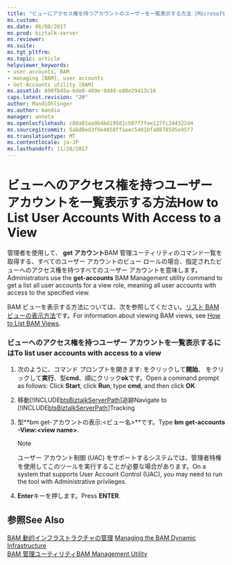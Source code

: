 ```yaml
---
title: "ビューにアクセス権を持つアカウントのユーザーを一覧表示する方法 |Microsoft ドキュメント"
ms.custom: 
ms.date: 06/08/2017
ms.prod: biztalk-server
ms.reviewer: 
ms.suite: 
ms.tgt_pltfrm: 
ms.topic: article
helpviewer_keywords:
- user accounts, BAM
- managing [BAM], user accounts
- Get-Accounts utility [BAM]
ms.assetid: 690fb45a-6de0-489e-9ddd-e88e29413c16
caps.latest.revision: "20"
author: MandiOhlinger
ms.author: mandia
manager: anneta
ms.openlocfilehash: c80a01aa9b4bd19581cb97f7fee127fc244322d4
ms.sourcegitcommit: 5abd0ed3f9e4858ffaaec5481bfa8878595e95f7
ms.translationtype: MT
ms.contentlocale: ja-JP
ms.lasthandoff: 11/28/2017
---
```

# <a name="how-to-list-user-accounts-with-access-to-a-view"></a><span data-ttu-id="24768-102">ビューへのアクセス権を持つユーザー アカウントを一覧表示する方法</span><span class="sxs-lookup"><span data-stu-id="24768-102">How to List User Accounts With Access to a View</span></span>
<span data-ttu-id="24768-103">管理者を使用して、 **get アカウント**BAM 管理ユーティリティのコマンド一覧を取得する、すべてのユーザー アカウントのビュー ロールの場合、指定されたビューへのアクセス権を持つすべてのユーザー アカウントを意味します。</span><span class="sxs-lookup"><span data-stu-id="24768-103">Administrators use the **get-accounts** BAM Management utility command to get a list all user accounts for a view role, meaning all user accounts with access to the specified view.</span></span>  
  
 <span data-ttu-id="24768-104">BAM ビューを表示する方法については、次を参照してください。[リスト BAM ビューの表示方法](../core/how-to-list-bam-views.md)です。</span><span class="sxs-lookup"><span data-stu-id="24768-104">For information about viewing BAM views, see [How to List BAM Views](../core/how-to-list-bam-views.md).</span></span>  
  
### <a name="to-list-user-accounts-with-access-to-a-view"></a><span data-ttu-id="24768-105">ビューへのアクセス権を持つユーザー アカウントを一覧表示するには</span><span class="sxs-lookup"><span data-stu-id="24768-105">To list user accounts with access to a view</span></span>  
  
1.  <span data-ttu-id="24768-106">次のように、コマンド プロンプトを開きます: をクリックして**開始**、 をクリックして**実行**、型**cmd**、順にクリック**ok**です。</span><span class="sxs-lookup"><span data-stu-id="24768-106">Open a command prompt as follows: Click **Start**, click **Run**, type **cmd**, and then click **OK**.</span></span>  
  
2.  <span data-ttu-id="24768-107">移動[!INCLUDE[btsBiztalkServerPath](../includes/btsbiztalkserverpath-md.md)]追跡</span><span class="sxs-lookup"><span data-stu-id="24768-107">Navigate to [!INCLUDE[btsBiztalkServerPath](../includes/btsbiztalkserverpath-md.md)]Tracking</span></span>  
  
3.  <span data-ttu-id="24768-108">型**bm get-アカウントの表示:\<ビュー名\>**です。</span><span class="sxs-lookup"><span data-stu-id="24768-108">Type **bm get-accounts -View:\<view name\>**.</span></span>  
  
    > [!NOTE]
    >  <span data-ttu-id="24768-109">ユーザー アカウント制御 (UAC) をサポートするシステムでは、管理者特権を使用してこのツールを実行することが必要な場合があります。</span><span class="sxs-lookup"><span data-stu-id="24768-109">On a system that supports User Account Control (UAC), you may need to run the tool with Administrative privileges.</span></span>  
  
4.  <span data-ttu-id="24768-110">**Enter**キーを押します。</span><span class="sxs-lookup"><span data-stu-id="24768-110">Press **ENTER**.</span></span>  
  
## <a name="see-also"></a><span data-ttu-id="24768-111">参照</span><span class="sxs-lookup"><span data-stu-id="24768-111">See Also</span></span>  
 <span data-ttu-id="24768-112">[BAM 動的インフラストラクチャの管理](../core/managing-the-bam-dynamic-infrastructure.md) </span><span class="sxs-lookup"><span data-stu-id="24768-112">[Managing the BAM Dynamic Infrastructure](../core/managing-the-bam-dynamic-infrastructure.md) </span></span>  
 [<span data-ttu-id="24768-113">BAM 管理ユーティリティ</span><span class="sxs-lookup"><span data-stu-id="24768-113">BAM Management Utility</span></span>](../core/bam-management-utility.md)